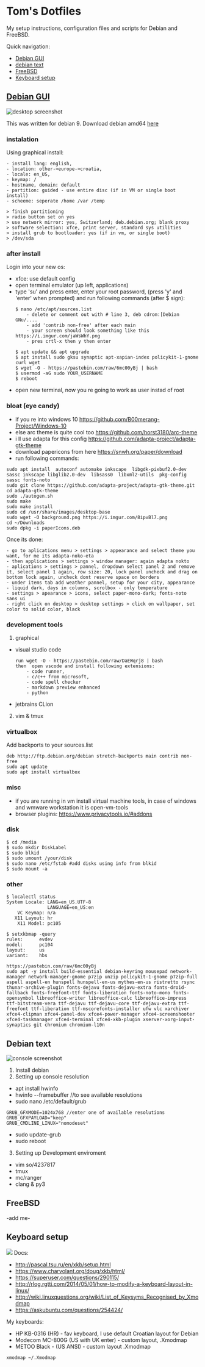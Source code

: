 # Tom's Dotfiles
My setup instructions, configuration files and scripts for Debian and FreeBSD.

Quick navigation:
- [Debian GUI](#debian-gui)
- [debian text](#debian-text)
- [FreeBSD](#freebsd)
- [Keyboard setup](#keyboard-setup)

## [Debian GUI](debian-gui)
![desktop screenshot](https://i.imgur.com/DfCRIMi.png)

This was written for debian 9.
Download debian amd64 [here](https://cdimage.debian.org/debian-cd/current/amd64/iso-cd/)

### instalation
Using graphical install: 
```
- install lang: english, 
- location: other->europe->croatia,
- locale: en_US,
- keymap: /
- hostname, domain: default
- partition: guided - use entire disc (if in VM or single boot install)
- scheeme: seperate /home /var /temp
    
> finish partitioning
> radio button set on yes
> use network mirror: yes, Switzerland; deb.debian.org; blank proxy
> software selection: xfce, print server, standard sys utilities
> install grub to bootloader: yes (if in vm, or single boot)
> /dev/sda
```

### after install
Login into your new os:
- xfce: use default config
- open terminal emulator (up left, applications)
- type 'su' and press enter, enter your root password, (press 'y' and 'enter' when prompted)
    and run following commands (after $ sign):
    ```
    $ nano /etc/apt/sources.list    
        - delete or comment out with # line 3, deb cdrom:[Debian GNu/....
        - add 'contrib non-free' after each main
        - your screen should look something like this https://i.imgur.com/jaWsWhY.png
        - pres crtl-x then y then enter
        
    $ apt update && apt upgrade
    $ apt install sudo gksu synaptic apt-xapian-index policykit-1-gnome curl wget
    $ wget -O - https://pastebin.com/raw/6mc00yBj | bash
    $ usermod -aG sudo YOUR_USERNAME
    $ reboot
    ```
- open new terminal, now you re going to work as user instad of root

### bloat (eye candy)
- if you re into windows 10 https://github.com/B00merang-Project/Windows-10
- else arc theme is quite cool too https://github.com/horst3180/arc-theme
- i ll use adapta for this config https://github.com/adapta-project/adapta-gtk-theme
- download papericons from here https://snwh.org/paper/download
- run following commands:
```
sudo apt install  autoconf automake inkscape  libgdk-pixbuf2.0-dev sassc inkscape libglib2.0-dev  libsass0  libxml2-utils  pkg-config  sassc fonts-noto
sudo git clone https://github.com/adapta-project/adapta-gtk-theme.git
cd adapta-gtk-theme
sudo ./autogen.sh
sudo make
sudo make install
sudo cd /usr/share/images/desktop-base
sudo wget -O background.png https://i.imgur.com/8ipvBl7.png
cd ~/Downloads
sudo dpkg -i paperIcons.deb
```

Once its done:
```
- go to aplications menu > settings > appearance and select theme you want, for me its adapta-noko-eta
- then applications > settings > window manager: again adapta nokto
- aplications > settings > pannel, dropdown select panel 2 and remove it, select panel 1 again, row size: 20, lock panel uncheck and drag on bottom lock again, uncheck dont reserve space on borders
- under items tab add weather pannel, setup for your city, appearance - liquid dark, days in columns, scrolbox - only temperature
- settings > apearance > icons, select paper-mono-dark; fonts-noto sans ui
- right click on desktop > desktop settings > click on wallpaper, set color to solid color, black
```

### development tools
1. graphical
 - visual studio code
    ```
    run wget -O - https://pastebin.com/raw/DaEWqrj8 | bash
    then  open vscode and install following extensions: 
        - code runner, 
        - c/c++ from microsoft, 
        - code spell checker
        - markdown preview enhanced
        - python
 - jetbrains CLion

2. vim & tmux

### virtualbox
Add backports to your sources.list
```
deb http://ftp.debian.org/debian stretch-backports main contrib non-free
sudo apt update
sudo apt install virtualbox
```

### misc
- if you are running in vm install virtual machine tools, in case of windows and wmware workstation it is open-vm-tools
- browser plugins: https://www.privacytools.io/#addons

### disk
```
$ cd /media
$ sudo mkdir DiskLabel
$ sudo blkid
$ sudo umount /your/disk
$ sudo nano /etc/fstab #add disks using info from blkid
$ sudo mount -a
```

### other
```
$ localectl status
System Locale: LANG=en_US.UTF-8
               LANGUAGE=en_US:en
    VC Keymap: n/a
   X11 Layout: hr
    X11 Model: pc105

$ setxkbmap -query
rules:      evdev
model:      pc104
layout:     us
variant:    hbs
```
```
https://pastebin.com/raw/6mc00yBj
sudo apt -y install build-essential debian-keyring mousepad network-manager network-manager-gnome p7zip unzip policykit-1-gnome p7zip-full aspell aspell-en hunspell hunspell-en-us mythes-en-us ristretto rsync thunar-archive-plugin fonts-dejavu fonts-dejavu-extra fonts-droid-fallback fonts-freefont-ttf fonts-liberation fonts-noto-mono fonts-opensymbol libreoffice-writer libreoffice-calc libreoffice-impress ttf-bitstream-vera ttf-dejavu ttf-dejavu-core ttf-dejavu-extra ttf-freefont ttf-liberation ttf-mscorefonts-installer ufw vlc xarchiver xfce4-clipman xfce4-panel-dev xfce4-power-manager xfce4-screenshooter xfce4-taskmanager xfce4-terminal xfce4-xkb-plugin xserver-xorg-input-synaptics git chromium chromium-l10n
```

## Debian text
![console screenshot](https://i.imgur.com/1KwYS5y.png)

1. Install debian
2. Setting up console resolution
  - apt install hwinfo
  - hwinfo --framebuffer //to see available resolutions
  - sudo nano /etc/default/grub
```
GRUB_GFXMODE=1024x768 //enter one of available resolutions
GRUB_GFXPAYLOAD="keep"
GRUB_CMDLINE_LINUX="nomodeset"
```
  - sudo update-grub
  - sudo reboot
 
3. Setting up Development enviroment
 - vim so/4237817
 - tmux
 - mc/ranger
 - clang & py3


## FreeBSD
-add me-


## Keyboard setup
![](https://www.bug.hr/img/kupili-smo-jeftinu-mehanicku-tipkovnicu-iz-kine-je-li-se-isplatilo_gduZkX.png)
Docs: 
- http://pascal.tsu.ru/en/xkb/setup.html
- https://www.charvolant.org/doug/xkb/html/
- https://superuser.com/questions/290115/
- http://rlog.rgtti.com/2014/05/01/how-to-modify-a-keyboard-layout-in-linux/
- http://wiki.linuxquestions.org/wiki/List_of_Keysyms_Recognised_by_Xmodmap
- https://askubuntu.com/questions/254424/

My keyboards:
- HP KB-0316 (HR) - fav keyboard, I use default Croatian layout for Debian
- Modecom MC-800G (US with UK enter) - custom layout, .Xmodmap
- METOO Black - (US ANSI) - custom layout .Xmodmap
```
xmodmap ~/.Xmodmap
```


